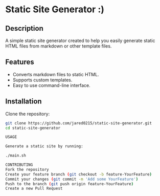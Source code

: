 # Static Site Generator :)

## Description

A simple static site generator created to help you easily generate static HTML files from markdown or other template files.

## Features

-   Converts markdown files to static HTML.
-   Supports custom templates.
-   Easy to use command-line interface.

## Installation

Clone the repository:

```sh
git clone https://github.com/jared0215/static-site-generator.git
cd static-site-generator

USAGE

Generate a static site by running:

./main.sh

CONTRIBUTING
Fork the repository
Create your feature branch (git checkout -b feature-YourFeature)
Commit your changes (git commit -m 'Add some YourFeature')
Push to the branch (git push origin feature-YourFeature)
Create a new Pull Request
```
